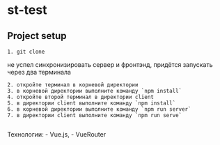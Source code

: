 # st-test

## Project setup
```
1. git clone
```
не успел синхронизировать сервер и фронтэнд, придётся запускать через два терминала
```
2. откройте терминал в корневой директории
3. в корневой директории выполните команду `npm install`
4. откройте второй терминал в директории client
5. в директории client выполните команду `npm install`
6. в корневой директории выполните команду `npm run server`
7. в директории client выполните команду `npm run serve`
```
<img src="https://johnwyer.github.io/formula/test.jpg" alt="" />

Технологии:
	- Vue.js, 
	- VueRouter
